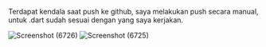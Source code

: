 Terdapat kendala saat push ke github, saya melakukan push secara manual, untuk .dart sudah sesuai dengan yang saya kerjakan.

![Screenshot (6726)](https://github.com/ThoriqFatih/PPB-D-_Thoriq_Fatihassalam_5025201254/assets/129358222/0635e21a-9117-4d3f-a3f7-8c9352135253)
![Screenshot (6725)](https://github.com/ThoriqFatih/PPB-D-_Thoriq_Fatihassalam_5025201254/assets/129358222/49da5614-be1b-4dd4-922c-23f675d918b2)
